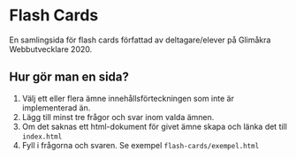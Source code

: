# Flash Cards

En samlingsida för flash cards författad av deltagare/elever på Glimåkra Webbutvecklare 2020.


## Hur gör man en sida?

1.  Välj ett eller flera ämne innehållsförteckningen som inte är implementerad än.
2.  Lägg till minst tre frågor och svar inom valda ämnen.
3.  Om det saknas ett html-dokument för givet ämne skapa och länka det till `index.html`
4.  Fyll i frågorna och svaren. Se exempel `flash-cards/exempel.html`
